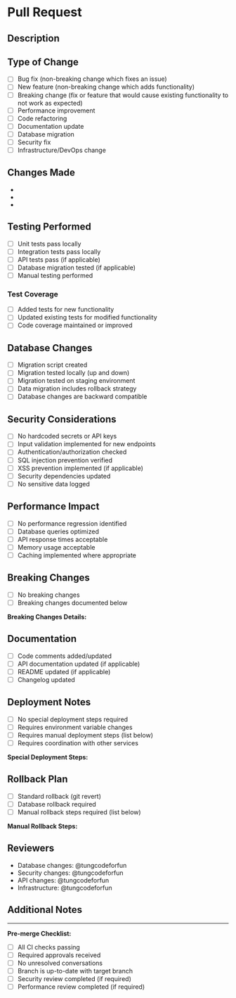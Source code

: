 # Pull Request

## Description
<!-- Provide a brief description of the changes in this PR -->

## Type of Change
<!-- Mark the appropriate option with an "x" -->
- [ ] Bug fix (non-breaking change which fixes an issue)
- [ ] New feature (non-breaking change which adds functionality)
- [ ] Breaking change (fix or feature that would cause existing functionality to not work as expected)
- [ ] Performance improvement
- [ ] Code refactoring
- [ ] Documentation update
- [ ] Database migration
- [ ] Security fix
- [ ] Infrastructure/DevOps change

## Changes Made
<!-- List the specific changes made in this PR -->
- 
- 
- 

## Testing Performed
<!-- Describe the tests you ran and how to reproduce them -->
- [ ] Unit tests pass locally
- [ ] Integration tests pass locally
- [ ] API tests pass (if applicable)
- [ ] Database migration tested (if applicable)
- [ ] Manual testing performed

### Test Coverage
- [ ] Added tests for new functionality
- [ ] Updated existing tests for modified functionality
- [ ] Code coverage maintained or improved

## Database Changes
<!-- If this PR includes database changes -->
- [ ] Migration script created
- [ ] Migration tested locally (up and down)
- [ ] Migration tested on staging environment
- [ ] Data migration includes rollback strategy
- [ ] Database changes are backward compatible

## Security Considerations
<!-- Security review checklist -->
- [ ] No hardcoded secrets or API keys
- [ ] Input validation implemented for new endpoints
- [ ] Authentication/authorization checked
- [ ] SQL injection prevention verified
- [ ] XSS prevention implemented (if applicable)
- [ ] Security dependencies updated
- [ ] No sensitive data logged

## Performance Impact
<!-- Performance considerations -->
- [ ] No performance regression identified
- [ ] Database queries optimized
- [ ] API response times acceptable
- [ ] Memory usage acceptable
- [ ] Caching implemented where appropriate

## Breaking Changes
<!-- List any breaking changes and migration guide -->
- [ ] No breaking changes
- [ ] Breaking changes documented below

**Breaking Changes Details:**
<!-- If there are breaking changes, describe them and provide migration guide -->

## Documentation
<!-- Documentation updates -->
- [ ] Code comments added/updated
- [ ] API documentation updated (if applicable)
- [ ] README updated (if applicable)
- [ ] Changelog updated

## Deployment Notes
<!-- Special deployment considerations -->
- [ ] No special deployment steps required
- [ ] Requires environment variable changes
- [ ] Requires manual deployment steps (list below)
- [ ] Requires coordination with other services

**Special Deployment Steps:**
<!-- List any special deployment requirements -->

## Rollback Plan
<!-- How to rollback if issues occur -->
- [ ] Standard rollback (git revert)
- [ ] Database rollback required
- [ ] Manual rollback steps required (list below)

**Manual Rollback Steps:**
<!-- List manual steps if needed -->

## Reviewers
<!-- Tag specific reviewers based on the type of changes -->
- Database changes: @tungcodeforfun
- Security changes: @tungcodeforfun  
- API changes: @tungcodeforfun
- Infrastructure: @tungcodeforfun

## Additional Notes
<!-- Any additional information for reviewers -->

---

**Pre-merge Checklist:**
- [ ] All CI checks passing
- [ ] Required approvals received
- [ ] No unresolved conversations
- [ ] Branch is up-to-date with target branch
- [ ] Security review completed (if required)
- [ ] Performance review completed (if required)